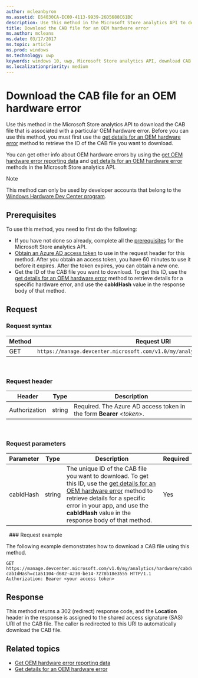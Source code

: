 ```yaml
---
author: mcleanbyron
ms.assetid: E64030CA-EC00-4113-9939-26D5688C61BC
description: Use this method in the Microsoft Store analytics API to download the CAB file for a hardware error. This method is intended only for OEMs.
title: Download the CAB file for an OEM hardware error
ms.author: mcleans
ms.date: 03/17/2017
ms.topic: article
ms.prod: windows
ms.technology: uwp
keywords: windows 10, uwp, Microsoft Store analytics API, download CAB
ms.localizationpriority: medium
---
```


# Download the CAB file for an OEM hardware error

Use this method in the Microsoft Store analytics API to download the CAB file that is associated with a particular OEM hardware error. Before you can use this method, you must first use the [get details for an OEM hardware error](get-details-for-an-oem-hardware-error.md) method to retrieve the ID of the CAB file you want to download.

You can get other info about OEM hardware errors by using the [get OEM hardware error reporting data](get-oem-hardware-error-reporting-data.md) and [get details for an OEM hardware error](get-details-for-an-oem-hardware-error.md) methods in the Microsoft Store analytics API.

> [!NOTE]
> This method can only be used by developer accounts that belong to the [Windows Hardware Dev Center program](https://msdn.microsoft.com/windows/hardware/drivers/dashboard/get-started-with-the-hardware-dashboard).

## Prerequisites

To use this method, you need to first do the following:

* If you have not done so already, complete all the [prerequisites](access-analytics-data-using-windows-store-services.md#prerequisites) for the Microsoft Store analytics API.
* [Obtain an Azure AD access token](access-analytics-data-using-windows-store-services.md#obtain-an-azure-ad-access-token) to use in the request header for this method. After you obtain an access token, you have 60 minutes to use it before it expires. After the token expires, you can obtain a new one.
* Get the ID of the CAB file you want to download. To get this ID, use the [get details for an OEM hardware error](get-details-for-an-oem-hardware-error.md) method to retrieve details for a specific hardware error, and use the **cabIdHash** value in the response body of that method.

## Request


### Request syntax

| Method | Request URI                                                          |
|--------|----------------------------------------------------------------------|
| GET    | ```https://manage.devcenter.microsoft.com/v1.0/my/analytics/hardware/cabdownload``` |

<span/> 

### Request header

| Header        | Type   | Description                                                                 |
|---------------|--------|-----------------------------------------------------------------------------|
| Authorization | string | Required. The Azure AD access token in the form **Bearer** &lt;*token*&gt;. |

<span/> 

### Request parameters

| Parameter        | Type   |  Description      |  Required  |
|---------------|--------|---------------|------|
| cabIdHash | string | The unique ID of the CAB file you want to download. To get this ID, use the [get details for an OEM hardware error](get-details-for-an-oem-hardware-error.md) method to retrieve details for a specific error in your app, and use the **cabIdHash** value in the response body of that method. |  Yes  |

<span/>
 
### Request example

The following example demonstrates how to download a CAB file using this method.

```syntax
GET https://manage.devcenter.microsoft.com/v1.0/my/analytics/hardware/cabdownload?cabIdHash=c1a51104-d682-4230-be14-7278b18e3555 HTTP/1.1
Authorization: Bearer <your access token>
```

## Response

This method returns a 302 (redirect) response code, and the **Location** header in the response is assigned to the shared access signature (SAS) URI of the CAB file. The caller is redirected to this URI to automatically download the CAB file.

## Related topics

* [Get OEM hardware error reporting data](get-oem-hardware-error-reporting-data.md)
* [Get details for an OEM hardware error](get-details-for-an-oem-hardware-error.md)
